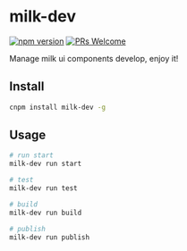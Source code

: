 # milk-dev

[![npm version](https://img.shields.io/npm/v/milk-dev.svg?style=flat)](https://www.npmjs.com/package/milk-dev) [![PRs Welcome](https://img.shields.io/badge/PRs-welcome-brightgreen.svg)](README.md)

Manage milk ui components develop, enjoy it!

## Install

```bash
cnpm install milk-dev -g
```

## Usage

```bash
# run start
milk-dev run start

# test
milk-dev run test

# build
milk-dev run build

# publish
milk-dev run publish
```
